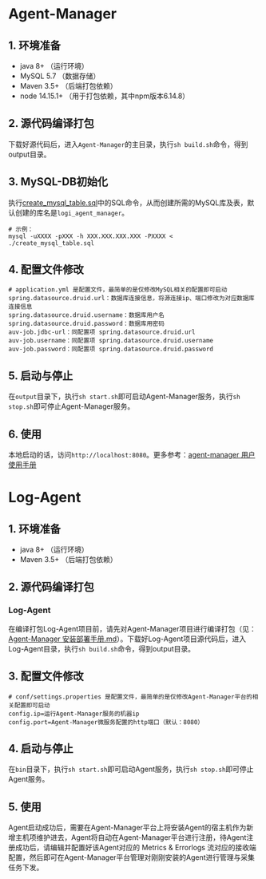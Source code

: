 # Agent-Manager

## 1. 环境准备

- java 8+ （运行环境）
- MySQL 5.7 （数据存储）
- Maven 3.5+ （后端打包依赖）
- node 14.15.1+ （用于打包依赖，其中npm版本6.14.8）

## 2. 源代码编译打包

下载好源代码后，进入`Agent-Manager`的主目录，执行`sh build.sh`命令，得到output目录。

## 3. MySQL-DB初始化

执行[create_mysql_table.sql](../agent-manager/create_mysql_table.sql)中的SQL命令，从而创建所需的MySQL库及表，默认创建的库名是`logi_agent_manager`。

```
# 示例：
mysql -uXXXX -pXXX -h XXX.XXX.XXX.XXX -PXXXX < ./create_mysql_table.sql
```

## 4. 配置文件修改

```
# application.yml 是配置文件，最简单的是仅修改MySQL相关的配置即可启动
spring.datasource.druid.url：数据库连接信息，将源连接ip、端口修改为对应数据库连接信息
spring.datasource.druid.username：数据库用户名
spring.datasource.druid.password：数据库用密码
auv-job.jdbc-url：同配置项 spring.datasource.druid.url
auv-job.username：同配置项 spring.datasource.druid.username
auv-job.password：同配置项 spring.datasource.druid.password
```

## 5. 启动与停止

在`output`目录下，执行`sh start.sh`即可启动Agent-Manager服务，执行`sh stop.sh`即可停止Agent-Manager服务。

## 6. 使用

本地启动的话，访问`http://localhost:8080`。更多参考：[agent-manager 用户使用手册](../doc/user_guide/user_guide_cn.md)



# Log-Agent

## 1. 环境准备

- java 8+ （运行环境）
- Maven 3.5+ （后端打包依赖）

## 2. 源代码编译打包

### Log-Agent

在编译打包Log-Agent项目前，请先对Agent-Manager项目进行编译打包（见：[Agent-Manager 安装部署手册.md](Agent-Manager%20安装部署手册.md)）。下载好Log-Agent项目源代码后，进入Log-Agent目录，执行`sh build.sh`命令，得到output目录。

## 3. 配置文件修改

```
# conf/settings.properties 是配置文件，最简单的是仅修改Agent-Manager平台的相关配置即可启动
config.ip=运行Agent-Manager服务的机器ip
config.port=Agent-Manager微服务配置的http端口（默认：8080）
```

## 4. 启动与停止

在`bin`目录下，执行`sh start.sh`即可启动Agent服务，执行`sh stop.sh`即可停止Agent服务。

## 5. 使用

Agent启动成功后，需要在Agent-Manager平台上将安装Agent的宿主机作为新增主机项维护进去，Agent将自动在Agent-Manager平台进行注册，待Agent注册成功后，请编辑并配置好该Agent对应的 Metrics & Errorlogs 流对应的接收端配置，然后即可在Agent-Manager平台管理对刚刚安装的Agent进行管理与采集任务下发。

